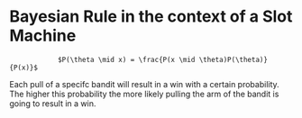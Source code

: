 # Bayesian Rule in the context of a Slot Machine

                $P(\theta \mid x) = \frac{P(x \mid \theta)P(\theta)}{P(x)}$
 

Each pull of a specifc bandit will result in a win with a certain probability. The higher this probability the more likely pulling the arm of the bandit is going to result in a win.
